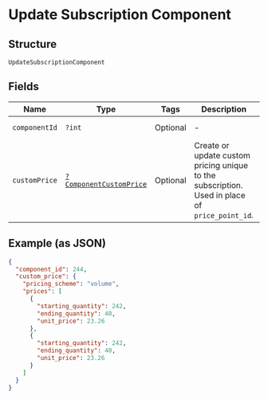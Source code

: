 
# Update Subscription Component

## Structure

`UpdateSubscriptionComponent`

## Fields

| Name | Type | Tags | Description | Getter | Setter |
|  --- | --- | --- | --- | --- | --- |
| `componentId` | `?int` | Optional | - | getComponentId(): ?int | setComponentId(?int componentId): void |
| `customPrice` | [`?ComponentCustomPrice`](../../doc/models/component-custom-price.md) | Optional | Create or update custom pricing unique to the subscription. Used in place of `price_point_id`. | getCustomPrice(): ?ComponentCustomPrice | setCustomPrice(?ComponentCustomPrice customPrice): void |

## Example (as JSON)

```json
{
  "component_id": 244,
  "custom_price": {
    "pricing_scheme": "volume",
    "prices": [
      {
        "starting_quantity": 242,
        "ending_quantity": 40,
        "unit_price": 23.26
      },
      {
        "starting_quantity": 242,
        "ending_quantity": 40,
        "unit_price": 23.26
      }
    ]
  }
}
```

